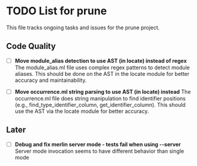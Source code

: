# TODO List for prune

This file tracks ongoing tasks and issues for the prune project.

## Code Quality

- [ ] **Move module_alias detection to use AST (in locate) instead of regex**
    The module_alias.ml file uses complex regex patterns to detect module aliases.
    This should be done on the AST in the locate module for better accuracy and maintainability.

- [ ] **Move occurrence.ml string parsing to use AST (in locate) instead**
    The occurrence.ml file does string manipulation to find identifier positions
    (e.g., find_type_identifier_column, get_identifier_column). This should use
    the AST via the locate module for better accuracy.

## Later

- [ ] **Debug and fix merlin server mode - tests fail when using --server**
    Server mode invocation seems to have different behavior than single mode
